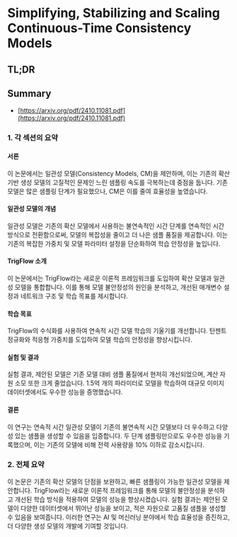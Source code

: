 # Simplifying, Stabilizing and Scaling Continuous-Time Consistency Models
## TL;DR
## Summary
- [https://arxiv.org/pdf/2410.11081.pdf](https://arxiv.org/pdf/2410.11081.pdf)

### 1. 각 섹션의 요약

#### 서론
이 논문에서는 일관성 모델(Consistency Models, CM)을 제안하며, 이는 기존의 확산 기반 생성 모델의 고질적인 문제인 느린 샘플링 속도를 극복하는데 중점을 둡니다. 기존 모델은 많은 샘플링 단계가 필요했으나, CM은 이를 줄여 효율성을 높였습니다.

#### 일관성 모델의 개념
일관성 모델은 기존의 확산 모델에서 사용하는 불연속적인 시간 단계를 연속적인 시간 방식으로 전환함으로써, 모델의 복잡성을 줄이고 더 나은 샘플 품질을 제공합니다. 이는 기존의 복잡한 가중치 및 모델 파라미터 설정을 단순화하여 학습 안정성을 높입니다.

#### TrigFlow 소개
이 논문에서는 TrigFlow라는 새로운 이론적 프레임워크를 도입하여 확산 모델과 일관성 모델을 통합합니다. 이를 통해 모델 불안정성의 원인을 분석하고, 개선된 매개변수 설정과 네트워크 구조 및 학습 목표를 제시합니다.

#### 학습 목표
TrigFlow의 수식화를 사용하여 연속적 시간 모델 학습의 기울기를 개선합니다. 탄젠트 정규화와 적응형 가중치를 도입하여 모델 학습의 안정성을 향상시킵니다.

#### 실험 및 결과
실험 결과, 제안된 모델은 기존 모델 대비 샘플 품질에서 현저히 개선되었으며, 계산 자원 소모 또한 크게 줄었습니다. 1.5억 개의 파라미터로 모델을 학습하여 대규모 이미지 데이터셋에서도 우수한 성능을 증명했습니다.

#### 결론
이 연구는 연속적 시간 일관성 모델이 기존의 불연속적 시간 모델보다 더 우수하고 다양성 있는 샘플을 생성할 수 있음을 입증합니다. 두 단계 샘플링만으로도 우수한 성능을 기록했으며, 이는 기존의 모델에 비해 전력 사용량을 10% 이하로 감소시킵니다.

### 2. 전체 요약
이 논문은 기존의 확산 모델의 단점을 보완하고, 빠른 샘플링이 가능한 일관성 모델을 제안합니다. TrigFlow라는 새로운 이론적 프레임워크를 통해 모델의 불안정성을 분석하고 개선된 학습 방식을 적용하여 모델의 성능을 향상시켰습니다. 실험 결과는 제안된 모델이 다양한 데이터셋에서 뛰어난 성능을 보이고, 적은 자원으로 고품질 샘플을 생성할 수 있음을 보여줍니다. 이러한 연구는 AI 및 머신러닝 분야에서 학습 효율성을 증진하고, 더 다양한 생성 모델의 개발에 기여할 것입니다.